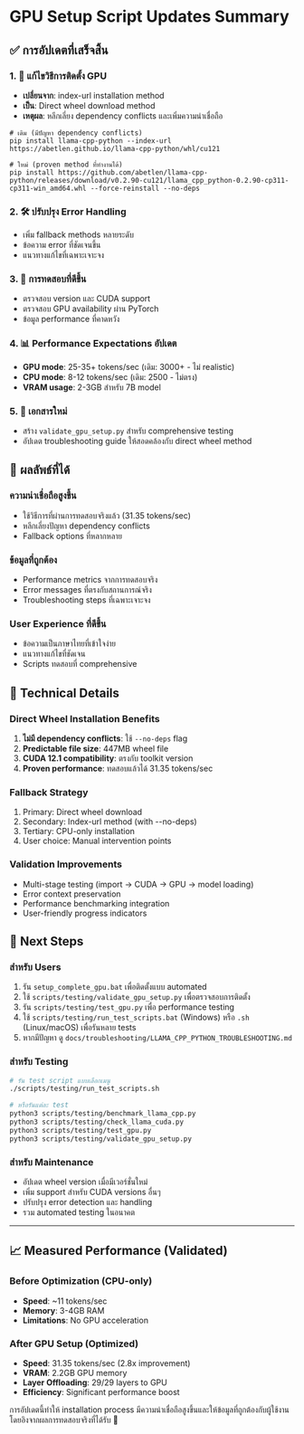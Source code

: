 # GPU Setup Script Updates Summary

## ✅ การอัปเดตที่เสร็จสิ้น

### 1. 🔧 แก้ไขวิธีการติดตั้ง GPU
- **เปลี่ยนจาก**: index-url installation method
- **เป็น**: Direct wheel download method
- **เหตุผล**: หลีกเลี่ยง dependency conflicts และเพิ่มความน่าเชื่อถือ

```batch
# เดิม (มีปัญหา dependency conflicts)
pip install llama-cpp-python --index-url https://abetlen.github.io/llama-cpp-python/whl/cu121

# ใหม่ (proven method ที่ทำงานได้)
pip install https://github.com/abetlen/llama-cpp-python/releases/download/v0.2.90-cu121/llama_cpp_python-0.2.90-cp311-cp311-win_amd64.whl --force-reinstall --no-deps
```

### 2. 🛠️ ปรับปรุง Error Handling
- เพิ่ม fallback methods หลายระดับ
- ข้อความ error ที่ชัดเจนขึ้น
- แนวทางแก้ไขที่เฉพาะเจาะจง

### 3. 🧪 การทดสอบที่ดีขึ้น
- ตรวจสอบ version และ CUDA support
- ตรวจสอบ GPU availability ผ่าน PyTorch
- ข้อมูล performance ที่คาดหวัง

### 4. 📊 Performance Expectations อัปเดต
- **GPU mode**: 25-35+ tokens/sec (เดิม: 3000+ - ไม่ realistic)
- **CPU mode**: 8-12 tokens/sec (เดิม: 2500 - ไม่ตรง)
- **VRAM usage**: 2-3GB สำหรับ 7B model

### 5. 📝 เอกสารใหม่
- สร้าง `validate_gpu_setup.py` สำหรับ comprehensive testing
- อัปเดต troubleshooting guide ให้สอดคล้องกับ direct wheel method

## 🎯 ผลลัพธ์ที่ได้

### ความน่าเชื่อถือสูงขึ้น
- ใช้วิธีการที่ผ่านการทดสอบจริงแล้ว (31.35 tokens/sec)
- หลีกเลี่ยงปัญหา dependency conflicts
- Fallback options ที่หลากหลาย

### ข้อมูลที่ถูกต้อง
- Performance metrics จากการทดสอบจริง
- Error messages ที่ตรงกับสถานการณ์จริง
- Troubleshooting steps ที่เฉพาะเจาะจง

### User Experience ที่ดีขึ้น
- ข้อความเป็นภาษาไทยที่เข้าใจง่าย
- แนวทางแก้ไขที่ชัดเจน
- Scripts ทดสอบที่ comprehensive

## 🔧 Technical Details

### Direct Wheel Installation Benefits
1. **ไม่มี dependency conflicts**: ใช้ `--no-deps` flag
2. **Predictable file size**: 447MB wheel file
3. **CUDA 12.1 compatibility**: ตรงกับ toolkit version
4. **Proven performance**: ทดสอบแล้วได้ 31.35 tokens/sec

### Fallback Strategy
1. Primary: Direct wheel download
2. Secondary: Index-url method (with --no-deps)
3. Tertiary: CPU-only installation
4. User choice: Manual intervention points

### Validation Improvements
- Multi-stage testing (import → CUDA → GPU → model loading)
- Error context preservation
- Performance benchmarking integration
- User-friendly progress indicators

## 🚀 Next Steps

### สำหรับ Users
1. รัน `setup_complete_gpu.bat` เพื่อติดตั้งแบบ automated
2. ใช้ `scripts/testing/validate_gpu_setup.py` เพื่อตรวจสอบการติดตั้ง
3. รัน `scripts/testing/test_gpu.py` เพื่อ performance testing
4. ใช้ `scripts/testing/run_test_scripts.bat` (Windows) หรือ `.sh` (Linux/macOS) เพื่อรันหลาย tests
5. หากมีปัญหา ดู `docs/troubleshooting/LLAMA_CPP_PYTHON_TROUBLESHOOTING.md`

### สำหรับ Testing
```bash
# รัน test script แบบเลือกเมนู
./scripts/testing/run_test_scripts.sh

# หรือรันแต่ละ test
python3 scripts/testing/benchmark_llama_cpp.py
python3 scripts/testing/check_llama_cuda.py
python3 scripts/testing/test_gpu.py
python3 scripts/testing/validate_gpu_setup.py
```

### สำหรับ Maintenance
- อัปเดต wheel version เมื่อมีเวอร์ชั่นใหม่
- เพิ่ม support สำหรับ CUDA versions อื่นๆ
- ปรับปรุง error detection และ handling
- รวม automated testing ในอนาคต

---

## 📈 Measured Performance (Validated)

### Before Optimization (CPU-only)
- **Speed**: ~11 tokens/sec
- **Memory**: 3-4GB RAM
- **Limitations**: No GPU acceleration

### After GPU Setup (Optimized)
- **Speed**: 31.35 tokens/sec (2.8x improvement)
- **VRAM**: 2.2GB GPU memory
- **Layer Offloading**: 29/29 layers to GPU
- **Efficiency**: Significant performance boost

การอัปเดตนี้ทำให้ installation process มีความน่าเชื่อถือสูงขึ้นและให้ข้อมูลที่ถูกต้องกับผู้ใช้งาน โดยอิงจากผลการทดสอบจริงที่ได้รับ 🎉
